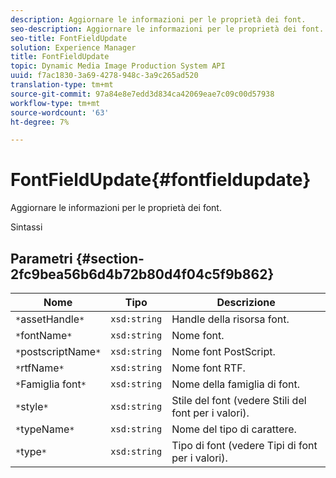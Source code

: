 ```yaml
---
description: Aggiornare le informazioni per le proprietà dei font.
seo-description: Aggiornare le informazioni per le proprietà dei font.
seo-title: FontFieldUpdate
solution: Experience Manager
title: FontFieldUpdate
topic: Dynamic Media Image Production System API
uuid: f7ac1830-3a69-4278-948c-3a9c265ad520
translation-type: tm+mt
source-git-commit: 97a84e8e7edd3d834ca42069eae7c09c00d57938
workflow-type: tm+mt
source-wordcount: '63'
ht-degree: 7%

---
```



# FontFieldUpdate{#fontfieldupdate}

Aggiornare le informazioni per le proprietà dei font.

Sintassi

## Parametri {#section-2fc9bea56b6d4b72b80d4f04c5f9b862}

| Nome | Tipo | Descrizione |
|---|---|---|
| `*`assetHandle`*` | `xsd:string` | Handle della risorsa font. |
| `*`fontName`*` | `xsd:string` | Nome font. |
| `*`postscriptName`*` | `xsd:string` | Nome font PostScript. |
| `*`rtfName`*` | `xsd:string` | Nome font RTF. |
| `*`Famiglia font`*` | `xsd:string` | Nome della famiglia di font. |
| `*`style`*` | `xsd:string` | Stile del font (vedere Stili del font per i valori). |
| `*`typeName`*` | `xsd:string` | Nome del tipo di carattere. |
| `*`type`*` | `xsd:string` | Tipo di font (vedere Tipi di font per i valori). |

